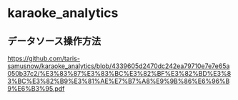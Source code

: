# karaoke_analytics
## データソース操作方法
https://github.com/taris-samusnow/karaoke_analytics/blob/4339605d2470dc242ea79710e7e7e65a050b37c2/%E3%83%87%E3%83%BC%E3%82%BF%E3%82%BD%E3%83%BC%E3%82%B9%E3%81%AE%E7%B7%A8%E9%9B%86%E6%96%B9%E6%B3%95.pdf
